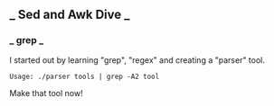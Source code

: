 ## _ Sed and Awk Dive _

### _ grep _
I started out by learning "grep", "regex" and creating a "parser" tool.

    Usage: ./parser tools | grep -A2 tool

Make that tool now!


